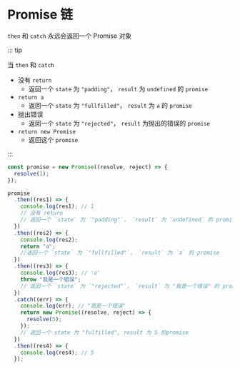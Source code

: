 # Promise 链

`then` 和 `catch` 永远会返回一个 Promise 对象

::: tip

当 `then` 和 `catch`

- 没有 `return`
  - 返回一个 `state` 为 `"padding"`， `result` 为 `undefined` 的 `promise`
- `return a`
  - 返回一个 `state` 为 `"fullfilled"`， `result` 为 `a` 的 `promise`
- 抛出错误
  - 返回一个 `state` 为 `"rejected"`， `result` 为抛出的错误的 `promise`
- `return new Promise`
  - 返回这个 `promise`

:::

```js
const promise = new Promise((resolve, reject) => {
  resolve(1);
});

promise
  .then((res1) => {
    console.log(res1); // 1
    // 没有 return
    // 返回一个 `state` 为 `"padding"`， `result` 为 `undefined` 的 promise
  })
  .then((res2) => {
    console.log(res2);
    return "a";
    //返回一个 `state` 为 `"fullfilled"`， `result` 为 `a` 的 promise
  })
  .then((res3) => {
    console.log(res3); // 'a'
    throw "我是一个错误";
    // 返回一个 `state` 为 `"rejected"`， `result` 为 "我是一个错误" 的 promise
  })
  .catch((err) => {
    console.log(err); // "我是一个错误"
    return new Promise((resolve, reject) => {
      resolve(5);
    });
    // 返回一个 state 为 "fulfilled", result 为 5 的promise
  })
  .then((res4) => {
    console.log(res4); // 5
  });
```
